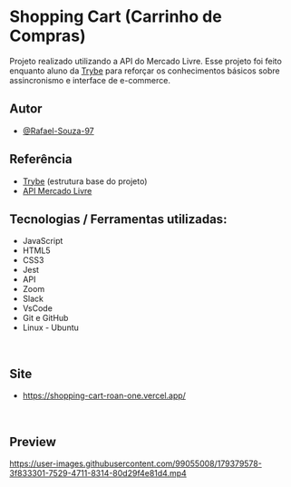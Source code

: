 # Shopping Cart (Carrinho de Compras)

Projeto realizado utilizando a API do Mercado Livre.
Esse projeto foi feito enquanto aluno da [Trybe](https://www.betrybe.com/) para reforçar 
os conhecimentos básicos sobre assincronismo e interface de e-commerce.


## Autor

- [@Rafael-Souza-97](https://github.com/Rafael-Souza-97)


## Referência

 - [Trybe](https://www.betrybe.com/) (estrutura base do projeto)
 - [API Mercado Livre](https://developers.mercadolivre.com.br/pt_br/itens-e-buscas)
 

## Tecnologias / Ferramentas utilizadas:

- JavaScript
- HTML5
- CSS3
- Jest
- API
- Zoom
- Slack
- VsCode
- Git e GitHub
- Linux - Ubuntu

<br>

## Site 
- https://shopping-cart-roan-one.vercel.app/

<br>

## Preview

https://user-images.githubusercontent.com/99055008/179379578-3f833301-7529-4711-8314-80d29f4e81d4.mp4
